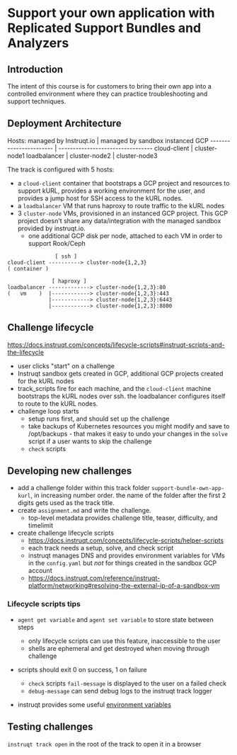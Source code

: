 # Support your own application with Replicated Support Bundles and Analyzers

## Introduction
The intent of this course is for customers to bring their own app into a controlled environment
where they can practice troubleshooting and support techniques.

## Deployment Architecture

Hosts:
managed by Instruqt.io  | managed by sandbox instanced GCP
----------------------- | ---------------------------------
cloud-client            | cluster-node1
loadbalancer            | cluster-node2
                        | cluster-node3

The track is configured with 5 hosts:
- a `cloud-client` container that bootstraps a GCP project and resources to support kURL, provides a working environment for the user, and provides a jump host for SSH access to the kURL nodes.
- a `loadbalancer` VM that runs haproxy to route traffic to the kURL nodes
- 3 `cluster-node` VMs, provisioned in an instanced GCP project.  This GCP project doesn't share any data/integration with the managed sandbox provided by instruqt.io.
  - one additional GCP disk per node, attached to each VM in order to support Rook/Ceph

```
               [ ssh ]
cloud-client ----------> cluster-node{1,2,3}
( container )

              [ haproxy ]
loadbalancer -------------> cluster-node{1,2,3}:80
(   vm    )  |------------> cluster-node{1,2,3}:443
             |------------> cluster-node{1,2,3}:6443
             |------------> cluster-node{1,2,3}:8800
```

## Challenge lifecycle

https://docs.instruqt.com/concepts/lifecycle-scripts#instruqt-scripts-and-the-lifecycle

- user clicks "start" on a challenge
- Instruqt sandbox gets created in GCP, additional GCP projects created for the kURL nodes
- track_scripts fire for each machine, and the `cloud-client` machine bootstraps the kURL nodes over ssh.  the loadbalancer configures itself to route to the kURL nodes.
- challenge loop starts
  - setup runs first, and should set up the challenge
  - take backups of Kubernetes resources you might modify and save to /opt/backups - that makes it easy to undo your changes in the `solve` script if a user wants to skip the challenge
  - `check` scripts


## Developing new challenges

- add a challenge folder within this track folder `support-bundle-own-app-kurl`, in increasing number order.  the name of the folder after the first 2 digits gets used as the track title.
- create `assignment.md` and write the challenge.
  - top-level metadata provides challenge title, teaser, difficulty, and timelimit
- create challenge lifecycle scripts
  - https://docs.instruqt.com/concepts/lifecycle-scripts/helper-scripts
  - each track needs a setup, solve, and check script
  - instruqt manages DNS and provides environment variables for VMs in the `config.yaml` but *not* for things created in the sandbox GCP account
  - https://docs.instruqt.com/reference/instruqt-platform/networking#resolving-the-external-ip-of-a-sandbox-vm

### Lifecycle scripts tips
- `agent get variable` and `agent set variable` to store state between steps
  - only lifecycle scripts can use this feature, inaccessible to the user
  - shells are ephemeral and get destroyed when moving through challenge

- scripts should exit 0 on success, 1 on failure
  - `check` scripts `fail-message` is displayed to the user on a failed check
  - `debug-message` can send debug logs to the instruqt track logger

- instruqt provides some useful [environment variables](https://docs.instruqt.com/concepts/runtime-variables)

## Testing challenges

`instruqt track open` in the root of the track to open it in a browser
